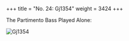 +++
title = "No. 24: Gj1354"
weight = 3424
+++

The Partimento Bass Played Alone:

![Gj1354](/img/24FenBk4.jpg)
